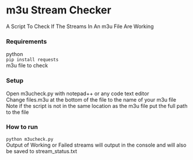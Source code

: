 # m3u Stream Checker
A Script To Check If The Streams In An m3u File Are Working

### Requirements
python <br>
``` pip install requests ``` <br>
m3u file to check

### Setup
Open m3ucheck.py with notepad++ or any code text editor <br>
Change files.m3u at the bottom of the file to the name of your m3u file <br>
Note if the script is not in the same location as the m3u file put the full path to the file

### How to run
``` python m3ucheck.py ``` <br>
Output of Working or Failed streams will output in the console and will also be saved to stream_status.txt
